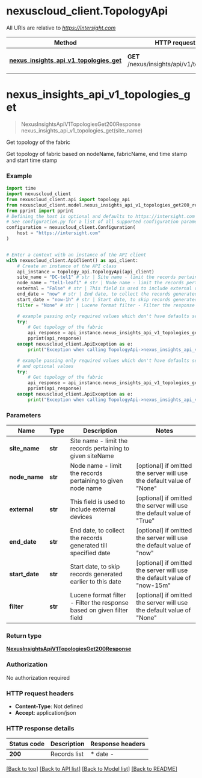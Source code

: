 # nexuscloud_client.TopologyApi

All URIs are relative to *https://intersight.com*

Method | HTTP request | Description
------------- | ------------- | -------------
[**nexus_insights_api_v1_topologies_get**](TopologyApi.md#nexus_insights_api_v1_topologies_get) | **GET** /nexus/insights/api/v1/topologies | Get topology of the fabric


# **nexus_insights_api_v1_topologies_get**
> NexusInsightsApiV1TopologiesGet200Response nexus_insights_api_v1_topologies_get(site_name)

Get topology of the fabric

Get topology of fabric based on nodeName, fabricName, end time stamp and start time stamp

### Example


```python
import time
import nexuscloud_client
from nexuscloud_client.api import topology_api
from nexuscloud_client.model.nexus_insights_api_v1_topologies_get200_response import NexusInsightsApiV1TopologiesGet200Response
from pprint import pprint
# Defining the host is optional and defaults to https://intersight.com
# See configuration.py for a list of all supported configuration parameters.
configuration = nexuscloud_client.Configuration(
    host = "https://intersight.com"
)


# Enter a context with an instance of the API client
with nexuscloud_client.ApiClient() as api_client:
    # Create an instance of the API class
    api_instance = topology_api.TopologyApi(api_client)
    site_name = "DC-tel1" # str | Site name - limit the records pertaining to given siteName
    node_name = "tel1-leaf1" # str | Node name - limit the records pertaining to given node name (optional) if omitted the server will use the default value of "None"
    external = "False" # str | This field is used to include external devices (optional) if omitted the server will use the default value of "True"
    end_date = "now" # str | End date, to collect the records generated till specified date (optional) if omitted the server will use the default value of "now"
    start_date = "now-1h" # str | Start date, to skip records generated earlier to this date (optional) if omitted the server will use the default value of "now-15m"
    filter = "None" # str | Lucene format filter - Filter the response based on given filter field (optional) if omitted the server will use the default value of "None"

    # example passing only required values which don't have defaults set
    try:
        # Get topology of the fabric
        api_response = api_instance.nexus_insights_api_v1_topologies_get(site_name)
        pprint(api_response)
    except nexuscloud_client.ApiException as e:
        print("Exception when calling TopologyApi->nexus_insights_api_v1_topologies_get: %s\n" % e)

    # example passing only required values which don't have defaults set
    # and optional values
    try:
        # Get topology of the fabric
        api_response = api_instance.nexus_insights_api_v1_topologies_get(site_name, node_name=node_name, external=external, end_date=end_date, start_date=start_date, filter=filter)
        pprint(api_response)
    except nexuscloud_client.ApiException as e:
        print("Exception when calling TopologyApi->nexus_insights_api_v1_topologies_get: %s\n" % e)
```


### Parameters

Name | Type | Description  | Notes
------------- | ------------- | ------------- | -------------
 **site_name** | **str**| Site name - limit the records pertaining to given siteName |
 **node_name** | **str**| Node name - limit the records pertaining to given node name | [optional] if omitted the server will use the default value of "None"
 **external** | **str**| This field is used to include external devices | [optional] if omitted the server will use the default value of "True"
 **end_date** | **str**| End date, to collect the records generated till specified date | [optional] if omitted the server will use the default value of "now"
 **start_date** | **str**| Start date, to skip records generated earlier to this date | [optional] if omitted the server will use the default value of "now-15m"
 **filter** | **str**| Lucene format filter - Filter the response based on given filter field | [optional] if omitted the server will use the default value of "None"

### Return type

[**NexusInsightsApiV1TopologiesGet200Response**](NexusInsightsApiV1TopologiesGet200Response.md)

### Authorization

No authorization required

### HTTP request headers

 - **Content-Type**: Not defined
 - **Accept**: application/json


### HTTP response details

| Status code | Description | Response headers |
|-------------|-------------|------------------|
**200** | Records list |  * date -  <br>  |

[[Back to top]](#) [[Back to API list]](../README.md#documentation-for-api-endpoints) [[Back to Model list]](../README.md#documentation-for-models) [[Back to README]](../README.md)

